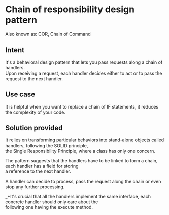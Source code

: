 # Chain of responsibility design pattern
Also known as: COR, Chain of Command

## Intent
It's a behavioral design pattern that lets you pass requests along a chain of handlers.\
Upon receiving a request, each handler decides either to act or to pass the request to the next handler.

## Use case
It is helpful when you want to replace a chain of IF statements, it reduces the complexity of your code.

## Solution provided
It relies on transforming particular behaviors into stand-alone objects called handlers, following the SOLID principle,\
the Single Responsibility Principle, where a class has only one concern.

The pattern suggests that the handlers have to be linked to form a chain, each handler has a field for storing\
a reference to the next handler.

A handler can decide to process, pass the request along the chain or even stop any further processing.

_*It's crucial that all the handlers implement the same interface, each concrete handler should only care about the \
following one having the execute method.
